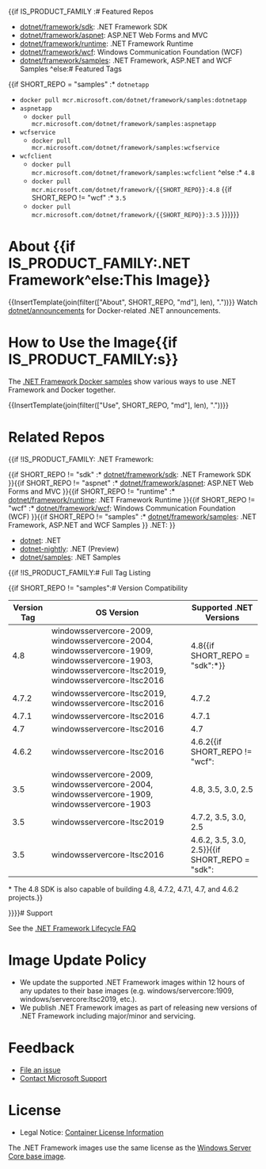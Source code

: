{{if IS_PRODUCT_FAMILY
:# Featured Repos

* [dotnet/framework/sdk](https://hub.docker.com/_/microsoft-dotnet-framework-sdk/): .NET Framework SDK
* [dotnet/framework/aspnet](https://hub.docker.com/_/microsoft-dotnet-framework-aspnet/): ASP.NET Web Forms and MVC
* [dotnet/framework/runtime](https://hub.docker.com/_/microsoft-dotnet-framework-runtime/): .NET Framework Runtime
* [dotnet/framework/wcf](https://hub.docker.com/_/microsoft-dotnet-framework-wcf/): Windows Communication Foundation (WCF)
* [dotnet/framework/samples](https://hub.docker.com/_/microsoft-dotnet-framework-samples/): .NET Framework, ASP.NET and WCF Samples
^else:# Featured Tags

{{if SHORT_REPO = "samples"
:* `dotnetapp`
  * `docker pull mcr.microsoft.com/dotnet/framework/samples:dotnetapp`
* `aspnetapp`
  * `docker pull mcr.microsoft.com/dotnet/framework/samples:aspnetapp`
* `wcfservice`
  * `docker pull mcr.microsoft.com/dotnet/framework/samples:wcfservice`
* `wcfclient`
  * `docker pull mcr.microsoft.com/dotnet/framework/samples:wcfclient`
^else
:* `4.8`
  * `docker pull mcr.microsoft.com/dotnet/framework/{{SHORT_REPO}}:4.8`
{{if SHORT_REPO != "wcf"
:* `3.5`
  * `docker pull mcr.microsoft.com/dotnet/framework/{{SHORT_REPO}}:3.5`
}}}}}}
# About {{if IS_PRODUCT_FAMILY:.NET Framework^else:This Image}}

{{InsertTemplate(join(filter(["About", SHORT_REPO, "md"], len), "."))}}
Watch [dotnet/announcements](https://github.com/dotnet/announcements/labels/Docker) for Docker-related .NET announcements.

# How to Use the Image{{if IS_PRODUCT_FAMILY:s}}

The [.NET Framework Docker samples](https://github.com/microsoft/dotnet-framework-docker/blob/master/samples/README.md) show various ways to use .NET Framework and Docker together.

{{InsertTemplate(join(filter(["Use", SHORT_REPO, "md"], len), "."))}}
# Related Repos
{{if !IS_PRODUCT_FAMILY:
.NET Framework:

{{if SHORT_REPO != "sdk"
    :* [dotnet/framework/sdk](https://hub.docker.com/_/microsoft-dotnet-framework-sdk/): .NET Framework SDK
}}{{if SHORT_REPO != "aspnet"
    :* [dotnet/framework/aspnet](https://hub.docker.com/_/microsoft-dotnet-framework-aspnet/): ASP.NET Web Forms and MVC
}}{{if SHORT_REPO != "runtime"
    :* [dotnet/framework/runtime](https://hub.docker.com/_/microsoft-dotnet-framework-runtime/): .NET Framework Runtime
}}{{if SHORT_REPO != "wcf"
    :* [dotnet/framework/wcf](https://hub.docker.com/_/microsoft-dotnet-framework-wcf/): Windows Communication Foundation (WCF)
}}{{if SHORT_REPO != "samples"
    :* [dotnet/framework/samples](https://hub.docker.com/_/microsoft-dotnet-framework-samples/): .NET Framework, ASP.NET and WCF Samples
}}
.NET:
}}
* [dotnet](https://hub.docker.com/_/microsoft-dotnet/): .NET
* [dotnet-nightly](https://hub.docker.com/_/microsoft-dotnet-nightly/): .NET (Preview)
* [dotnet/samples](https://hub.docker.com/_/microsoft-dotnet-samples/): .NET Samples

{{if !IS_PRODUCT_FAMILY:# Full Tag Listing

{{if SHORT_REPO != "samples":# Version Compatibility

Version Tag | OS Version | Supported .NET Versions
-- | -- | --
4.8 | windowsservercore-2009, windowsservercore-2004, windowsservercore-1909, windowsservercore-1903, windowsservercore-ltsc2019, windowsservercore-ltsc2016 | 4.8{{if SHORT_REPO = "sdk":*}}
4.7.2 | windowsservercore-ltsc2019, windowsservercore-ltsc2016 | 4.7.2
4.7.1 | windowsservercore-ltsc2016 | 4.7.1
4.7 | windowsservercore-ltsc2016 | 4.7
4.6.2 | windowsservercore-ltsc2016 | 4.6.2{{if SHORT_REPO != "wcf":
3.5 | windowsservercore-2009, windowsservercore-2004, windowsservercore-1909, windowsservercore-1903 | 4.8, 3.5, 3.0, 2.5
3.5 | windowsservercore-ltsc2019 | 4.7.2, 3.5, 3.0, 2.5
3.5 | windowsservercore-ltsc2016 | 4.6.2, 3.5, 3.0, 2.5}}{{if SHORT_REPO = "sdk":

\* The 4.8 SDK is also capable of building 4.8, 4.7.2, 4.7.1, 4.7, and 4.6.2 projects.}}

}}}}# Support

See the [.NET Framework Lifecycle FAQ](https://support.microsoft.com/help/17455/lifecycle-faq-net-framework)

# Image Update Policy

* We update the supported .NET Framework images within 12 hours of any updates to their base images (e.g. windows/servercore:1909, windows/servercore:ltsc2019, etc.).
* We publish .NET Framework images as part of releasing new versions of .NET Framework including major/minor and servicing.

# Feedback

* [File an issue](https://github.com/microsoft/dotnet-framework-docker/issues/new/choose)
* [Contact Microsoft Support](https://support.microsoft.com/contactus/)

# License

* Legal Notice: [Container License Information](https://aka.ms/mcr/osslegalnotice)

The .NET Framework images use the same license as the [Windows Server Core base image](https://hub.docker.com/_/microsoft-windows-servercore/).
